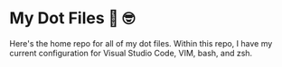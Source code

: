 # My Dot Files 🔨 🤓

Here's the home repo for all of my dot files. 
Within this repo, I have my current configuration for Visual Studio Code, VIM, bash, and zsh. 
